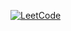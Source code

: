 [![LeetCode](https://img.shields.io/badge/LeetCode-lslommm-orange?logo=leetcode)](https://leetcode.com/u/lslommm/)
